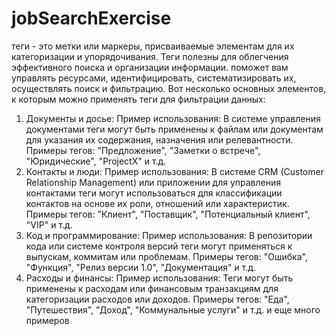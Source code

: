 # jobSearchExercise

теги - это метки или маркеры, присваиваемые элементам для их категоризации и упорядочивания. Теги полезны для облегчения эффективного поиска и организации информации.  поможет вам управлять ресурсами, идентифицировать, систематизировать их, осуществлять поиск и фильтрацию. 
Вот несколько основных элементов, к которым можно применять теги для фильтрации данных:

1) Документы и досье:
Пример использования: В системе управления документами теги могут быть применены к файлам или документам для указания их содержания, назначения или релевантности.
Примеры тегов: "Предложение", "Заметки о встрече", "Юридические", "ProjectX" и т.д.
2) Контакты и люди:
Пример использования: В системе CRM (Customer Relationship Management) или приложении для управления контактами теги могут использоваться для классификации контактов на основе их роли, отношений или характеристик.
Примеры тегов: "Клиент", "Поставщик", "Потенциальный клиент", "VIP" и т.д.
3) Код и программирование:
Пример использования: В репозитории кода или системе контроля версий теги могут применяться к выпускам, коммитам или проблемам.
Примеры тегов: "Ошибка", "Функция", "Релиз версии 1.0", "Документация" и т.д.
4) Расходы и финансы:
Пример использования: Теги могут быть применены к расходам или финансовым транзакциям для категоризации расходов или доходов.
Примеры тегов: "Еда", "Путешествия", "Доход", "Коммунальные услуги" и т.д.
и еще много примеров
